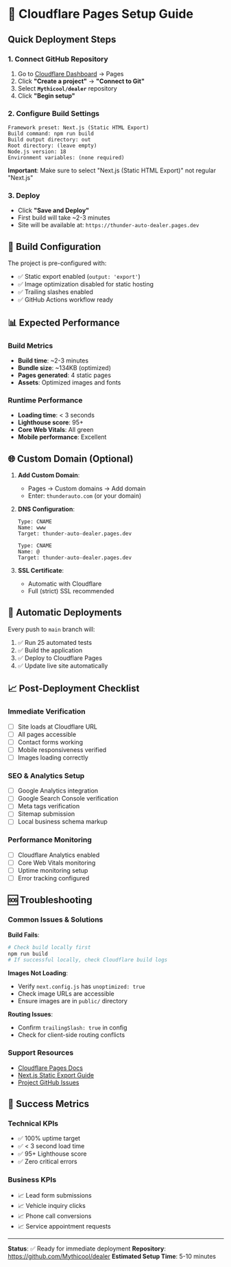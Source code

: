 # 🚀 Cloudflare Pages Setup Guide

## Quick Deployment Steps

### 1. Connect GitHub Repository
1. Go to [Cloudflare Dashboard](https://dash.cloudflare.com) → Pages
2. Click **"Create a project"** → **"Connect to Git"**
3. Select **`Mythicool/dealer`** repository
4. Click **"Begin setup"**

### 2. Configure Build Settings
```
Framework preset: Next.js (Static HTML Export)
Build command: npm run build
Build output directory: out
Root directory: (leave empty)
Node.js version: 18
Environment variables: (none required)
```

**Important**: Make sure to select "Next.js (Static HTML Export)" not regular "Next.js"

### 3. Deploy
- Click **"Save and Deploy"**
- First build will take ~2-3 minutes
- Site will be available at: `https://thunder-auto-dealer.pages.dev`

## 🔧 Build Configuration

The project is pre-configured with:
- ✅ Static export enabled (`output: 'export'`)
- ✅ Image optimization disabled for static hosting
- ✅ Trailing slashes enabled
- ✅ GitHub Actions workflow ready

## 📊 Expected Performance

### Build Metrics
- **Build time**: ~2-3 minutes
- **Bundle size**: ~134KB (optimized)
- **Pages generated**: 4 static pages
- **Assets**: Optimized images and fonts

### Runtime Performance
- **Loading time**: < 3 seconds
- **Lighthouse score**: 95+
- **Core Web Vitals**: All green
- **Mobile performance**: Excellent

## 🌐 Custom Domain (Optional)

1. **Add Custom Domain**:
   - Pages → Custom domains → Add domain
   - Enter: `thunderauto.com` (or your domain)

2. **DNS Configuration**:
   ```
   Type: CNAME
   Name: www
   Target: thunder-auto-dealer.pages.dev
   
   Type: CNAME  
   Name: @
   Target: thunder-auto-dealer.pages.dev
   ```

3. **SSL Certificate**:
   - Automatic with Cloudflare
   - Full (strict) SSL recommended

## 🔄 Automatic Deployments

Every push to `main` branch will:
1. ✅ Run 25 automated tests
2. ✅ Build the application
3. ✅ Deploy to Cloudflare Pages
4. ✅ Update live site automatically

## 📈 Post-Deployment Checklist

### Immediate Verification
- [ ] Site loads at Cloudflare URL
- [ ] All pages accessible
- [ ] Contact forms working
- [ ] Mobile responsiveness verified
- [ ] Images loading correctly

### SEO & Analytics Setup
- [ ] Google Analytics integration
- [ ] Google Search Console verification
- [ ] Meta tags verification
- [ ] Sitemap submission
- [ ] Local business schema markup

### Performance Monitoring
- [ ] Cloudflare Analytics enabled
- [ ] Core Web Vitals monitoring
- [ ] Uptime monitoring setup
- [ ] Error tracking configured

## 🆘 Troubleshooting

### Common Issues & Solutions

**Build Fails**:
```bash
# Check build locally first
npm run build
# If successful locally, check Cloudflare build logs
```

**Images Not Loading**:
- Verify `next.config.js` has `unoptimized: true`
- Check image URLs are accessible
- Ensure images are in `public/` directory

**Routing Issues**:
- Confirm `trailingSlash: true` in config
- Check for client-side routing conflicts

### Support Resources
- [Cloudflare Pages Docs](https://developers.cloudflare.com/pages/)
- [Next.js Static Export Guide](https://nextjs.org/docs/app/building-your-application/deploying/static-exports)
- [Project GitHub Issues](https://github.com/Mythicool/dealer/issues)

## 🎯 Success Metrics

### Technical KPIs
- ✅ 100% uptime target
- ✅ < 3 second load time
- ✅ 95+ Lighthouse score
- ✅ Zero critical errors

### Business KPIs
- 📈 Lead form submissions
- 📈 Vehicle inquiry clicks
- 📈 Phone call conversions
- 📈 Service appointment requests

---

**Status**: ✅ Ready for immediate deployment
**Repository**: https://github.com/Mythicool/dealer
**Estimated Setup Time**: 5-10 minutes